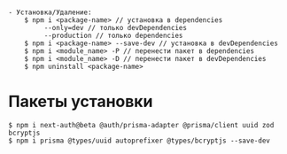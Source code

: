 #
    - Установка/Удаление:
    	$ npm i <package-name> // установка в dependencies
    		 --only=dev // только devDependencies
    		 --production // только dependencies
    	$ npm i <package-name> --save-dev // установка в devDependencies
    	$ npm i <module_name> -P // перенести пакет в dependencies
    	$ npm i <module_name> -D // перенести пакет в devDependencies
    	$ npm uninstall <package-name>


# Пакеты установки	
	$ npm i next-auth@beta @auth/prisma-adapter @prisma/client uuid zod bcryptjs
	$ npm i prisma @types/uuid autoprefixer @types/bcryptjs --save-dev